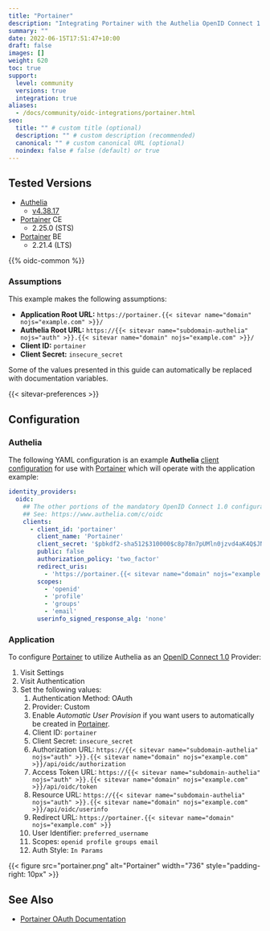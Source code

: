 ```yaml
---
title: "Portainer"
description: "Integrating Portainer with the Authelia OpenID Connect 1.0 Provider."
summary: ""
date: 2022-06-15T17:51:47+10:00
draft: false
images: []
weight: 620
toc: true
support:
  level: community
  versions: true
  integration: true
aliases:
  - /docs/community/oidc-integrations/portainer.html
seo:
  title: "" # custom title (optional)
  description: "" # custom description (recommended)
  canonical: "" # custom canonical URL (optional)
  noindex: false # false (default) or true
---
```


## Tested Versions

* [Authelia]
  * [v4.38.17](https://github.com/authelia/authelia/releases/tag/v4.38.17)
* [Portainer] CE
  * 2.25.0 (STS)
* [Portainer] BE
  * 2.21.4 (LTS)

{{% oidc-common %}}

### Assumptions

This example makes the following assumptions:

* __Application Root URL:__ `https://portainer.{{< sitevar name="domain" nojs="example.com" >}}/`
* __Authelia Root URL:__ `https://{{< sitevar name="subdomain-authelia" nojs="auth" >}}.{{< sitevar name="domain" nojs="example.com" >}}/`
* __Client ID:__ `portainer`
* __Client Secret:__ `insecure_secret`

Some of the values presented in this guide can automatically be replaced with documentation variables.

{{< sitevar-preferences >}}

## Configuration

### Authelia

The following YAML configuration is an example __Authelia__ [client configuration] for use with [Portainer] which will
operate with the application example:

```yaml {title="configuration.yml"}
identity_providers:
  oidc:
    ## The other portions of the mandatory OpenID Connect 1.0 configuration go here.
    ## See: https://www.authelia.com/c/oidc
    clients:
      - client_id: 'portainer'
        client_name: 'Portainer'
        client_secret: '$pbkdf2-sha512$310000$c8p78n7pUMln0jzvd4aK4Q$JNRBzwAo0ek5qKn50cFzzvE9RXV88h1wJn5KGiHrD0YKtZaR/nCb2CJPOsKaPK0hjf.9yHxzQGZziziccp6Yng'  # The digest of 'insecure_secret'.
        public: false
        authorization_policy: 'two_factor'
        redirect_uris:
          - 'https://portainer.{{< sitevar name="domain" nojs="example.com" >}}'
        scopes:
          - 'openid'
          - 'profile'
          - 'groups'
          - 'email'
        userinfo_signed_response_alg: 'none'
```

### Application

To configure [Portainer] to utilize Authelia as an [OpenID Connect 1.0] Provider:

1. Visit Settings
2. Visit Authentication
3. Set the following values:
   1. Authentication Method: OAuth
   2. Provider: Custom
   3. Enable *Automatic User Provision* if you want users to automatically be created in [Portainer].
   4. Client ID: `portainer`
   5. Client Secret: `insecure_secret`
   6. Authorization URL: `https://{{< sitevar name="subdomain-authelia" nojs="auth" >}}.{{< sitevar name="domain" nojs="example.com" >}}/api/oidc/authorization`
   7. Access Token URL: `https://{{< sitevar name="subdomain-authelia" nojs="auth" >}}.{{< sitevar name="domain" nojs="example.com" >}}/api/oidc/token`
   8. Resource URL: `https://{{< sitevar name="subdomain-authelia" nojs="auth" >}}.{{< sitevar name="domain" nojs="example.com" >}}/api/oidc/userinfo`
   9. Redirect URL: `https://portainer.{{< sitevar name="domain" nojs="example.com" >}}`
   10. User Identifier: `preferred_username`
   11. Scopes: `openid profile groups email`
   12. Auth Style: `In Params`

{{< figure src="portainer.png" alt="Portainer" width="736" style="padding-right: 10px" >}}

## See Also

* [Portainer OAuth Documentation](https://docs.portainer.io/admin/settings/authentication/oauth)

[Authelia]: https://www.authelia.com
[Portainer]: https://www.portainer.io/
[OpenID Connect 1.0]: ../../openid-connect/introduction.md
[client configuration]: ../../../configuration/identity-providers/openid-connect/clients.md
